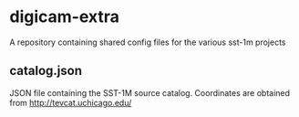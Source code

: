 # digicam-extra
A repository containing shared config files for the various sst-1m projects

## catalog.json

JSON file containing the SST-1M source catalog. Coordinates are obtained from http://tevcat.uchicago.edu/ 